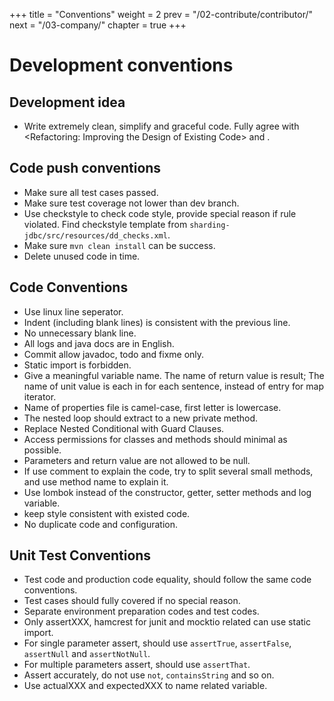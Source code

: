 +++
title = "Conventions"
weight = 2
prev = "/02-contribute/contributor/"
next = "/03-company/"
chapter = true
+++

# Development conventions

## Development idea

 - Write extremely clean, simplify and graceful code. Fully agree with <Refactoring: Improving the Design of Existing Code> and <Clean Code: A Handbook of Agile Software Craftsma>.

## Code push conventions

 - Make sure all test cases passed.
 - Make sure test coverage not lower than dev branch.
 - Use checkstyle to check code style, provide special reason if rule violated. Find checkstyle template from `sharding-jdbc/src/resources/dd_checks.xml`.
 - Make sure `mvn clean install` can be success.
 - Delete unused code in time.
 
## Code Conventions

 - Use linux line seperator.
 - Indent (including blank lines) is consistent with the previous line.
 - No unnecessary blank line.
 - All logs and java docs are in English.
 - Commit allow javadoc, todo and fixme only.
 - Static import is forbidden.
 - Give a meaningful variable name. The name of return value is result; The name of unit value is each in for each sentence, instead of entry for map iterator.
 - Name of properties file is camel-case, first letter is lowercase.
 - The nested loop should extract to a new private method.
 - Replace Nested Conditional with Guard Clauses.
 - Access permissions for classes and methods should minimal as possible.
 - Parameters and return value are not allowed to be null.
 - If use comment to explain the code, try to split several small methods, and use method name to explain it. 
 - Use lombok instead of the constructor, getter, setter methods and log variable.
 - keep style consistent with existed code.
 - No duplicate code and configuration.

## Unit Test Conventions

 - Test code and production code equality, should follow the same code conventions.
 - Test cases should fully covered if no special reason.
 - Separate environment preparation codes and test codes.
 - Only assertXXX, hamcrest for junit and mocktio related can use static import.
 - For single parameter assert, should use `assertTrue`, `assertFalse`, `assertNull` and `assertNotNull`.
 - For multiple parameters assert, should use `assertThat`.
 - Assert accurately, do not use `not`, `containsString` and so on.
 - Use actualXXX and expectedXXX to name related variable.
